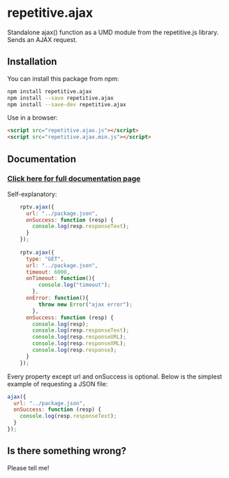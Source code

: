 # repetitive.ajax

Standalone ajax() function as a UMD module from the repetitive.js library. Sends an AJAX request.

## Installation

You can install this package from npm:
```bash
npm install repetitive.ajax
npm install --save repetitive.ajax
npm install --save-dev repetitive.ajax
```

Use in a browser:
```html
<script src="repetitive.ajax.js"></script>
<script src="repetitive.ajax.min.js"></script>
```

## Documentation

### [Click here for full documentation page]( https://ol-web.github.io/repetitivejs/documentation.html#ajax)

Self-explanatory:
```javascript
	rptv.ajax({
      url: "../package.json",
      onSuccess: function (resp) {
        console.log(resp.responseText);
      }
    });
    
    rptv.ajax({
      type: "GET",
      url: "../package.json",
      timeout: 6000,
      onTimeout: function(){ 
          console.log("timeout");
        },
      onError: function(){ 
          throw new Error("ajax error");
        },
      onSuccess: function (resp) {
        console.log(resp);
        console.log(resp.responseText);
        console.log(resp.responseURL);
        console.log(resp.responseXML);
        console.log(resp.response);
      }
    });
```

Every property except url and onSuccess is optional. Below is the simplest example of requesting a JSON file:

```javascript
ajax({
  url: "../package.json",
  onSuccess: function (resp) {
    console.log(resp.responseText);
  }
});
```
## Is there something wrong?

Please tell me!